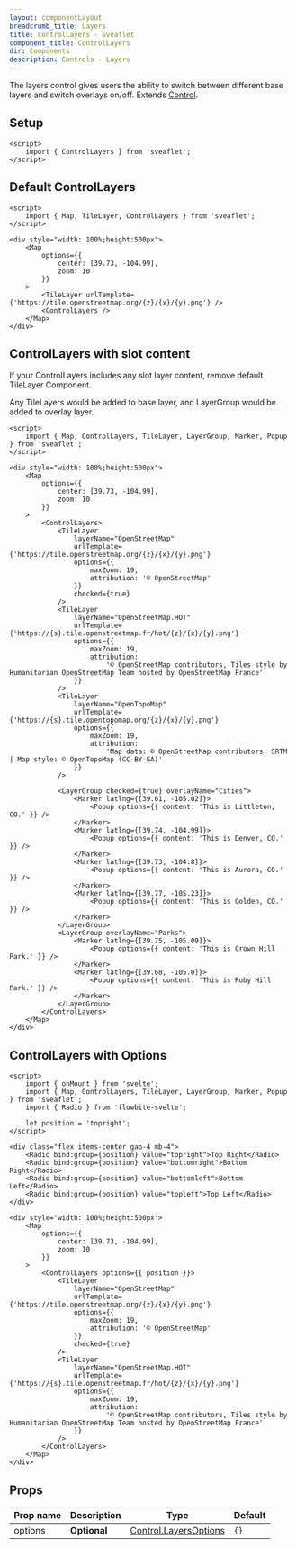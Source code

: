 ```yaml
---
layout: componentLayout
breadcrumb_title: Layers
title: ControlLayers - Sveaflet
component_title: ControlLayers
dir: Components
description: Controls - Layers
---
```


The layers control gives users the ability to switch between different base layers and switch overlays on/off. Extends [Control](https://leafletjs.com/reference.html#control).

## Setup

```svelte exampel csr hideOutput
<script>
	import { ControlLayers } from 'sveaflet';
</script>
```

## Default ControlLayers

```svelte example csr
<script>
	import { Map, TileLayer, ControlLayers } from 'sveaflet';
</script>

<div style="width: 100%;height:500px">
	<Map
		options={{
			center: [39.73, -104.99],
			zoom: 10
		}}
	>
		<TileLayer urlTemplate={'https://tile.openstreetmap.org/{z}/{x}/{y}.png'} />
		<ControlLayers />
	</Map>
</div>
```

## ControlLayers with slot content

If your ControlLayers includes any slot layer content, remove default TileLayer Component.

Any TileLayers would be added to base layer, and LayerGroup would be added to overlay layer.

```svelte example csr
<script>
	import { Map, ControlLayers, TileLayer, LayerGroup, Marker, Popup } from 'sveaflet';
</script>

<div style="width: 100%;height:500px">
	<Map
		options={{
			center: [39.73, -104.99],
			zoom: 10
		}}
	>
		<ControlLayers>
			<TileLayer
				layerName="OpenStreetMap"
				urlTemplate={'https://tile.openstreetmap.org/{z}/{x}/{y}.png'}
				options={{
					maxZoom: 19,
					attribution: '© OpenStreetMap'
				}}
				checked={true}
			/>
			<TileLayer
				layerName="OpenStreetMap.HOT"
				urlTemplate={'https://{s}.tile.openstreetmap.fr/hot/{z}/{x}/{y}.png'}
				options={{
					maxZoom: 19,
					attribution:
						'© OpenStreetMap contributors, Tiles style by Humanitarian OpenStreetMap Team hosted by OpenStreetMap France'
				}}
			/>
			<TileLayer
				layerName="OpenTopoMap"
				urlTemplate={'https://{s}.tile.opentopomap.org/{z}/{x}/{y}.png'}
				options={{
					maxZoom: 19,
					attribution:
						'Map data: © OpenStreetMap contributors, SRTM | Map style: © OpenTopoMap (CC-BY-SA)'
				}}
			/>

			<LayerGroup checked={true} overlayName="Cities">
				<Marker latlng={[39.61, -105.02]}>
					<Popup options={{ content: 'This is Littleton, CO.' }} />
				</Marker>
				<Marker latlng={[39.74, -104.99]}>
					<Popup options={{ content: 'This is Denver, CO.' }} />
				</Marker>
				<Marker latlng={[39.73, -104.8]}>
					<Popup options={{ content: 'This is Aurora, CO.' }} />
				</Marker>
				<Marker latlng={[39.77, -105.23]}>
					<Popup options={{ content: 'This is Golden, CO.' }} />
				</Marker>
			</LayerGroup>
			<LayerGroup overlayName="Parks">
				<Marker latlng={[39.75, -105.09]}>
					<Popup options={{ content: 'This is Crown Hill Park.' }} />
				</Marker>
				<Marker latlng={[39.68, -105.0]}>
					<Popup options={{ content: 'This is Ruby Hill Park.' }} />
				</Marker>
			</LayerGroup>
		</ControlLayers>
	</Map>
</div>
```

## ControlLayers with Options

```svelte example csr
<script>
	import { onMount } from 'svelte';
	import { Map, ControlLayers, TileLayer, LayerGroup, Marker, Popup } from 'sveaflet';
	import { Radio } from 'flowbite-svelte';

	let position = 'topright';
</script>

<div class="flex items-center gap-4 mb-4">
	<Radio bind:group={position} value="topright">Top Right</Radio>
	<Radio bind:group={position} value="bottomright">Bottom Right</Radio>
	<Radio bind:group={position} value="bottomleft">Bottom Left</Radio>
	<Radio bind:group={position} value="topleft">Top Left</Radio>
</div>

<div style="width: 100%;height:500px">
	<Map
		options={{
			center: [39.73, -104.99],
			zoom: 10
		}}
	>
		<ControlLayers options={{ position }}>
			<TileLayer
				layerName="OpenStreetMap"
				urlTemplate={'https://tile.openstreetmap.org/{z}/{x}/{y}.png'}
				options={{
					maxZoom: 19,
					attribution: '© OpenStreetMap'
				}}
				checked={true}
			/>
			<TileLayer
				layerName="OpenStreetMap.HOT"
				urlTemplate={'https://{s}.tile.openstreetmap.fr/hot/{z}/{x}/{y}.png'}
				options={{
					maxZoom: 19,
					attribution:
						'© OpenStreetMap contributors, Tiles style by Humanitarian OpenStreetMap Team hosted by OpenStreetMap France'
				}}
			/>
		</ControlLayers>
	</Map>
</div>
```

## Props

| Prop name | Description  | Type                                                                                | Default |
| --------- | ------------ | ----------------------------------------------------------------------------------- | ------- |
| options   | **Optional** | [Control.LayersOptions](https://leafletjs.com/reference.html#control-layers-option) | `{}`    |
